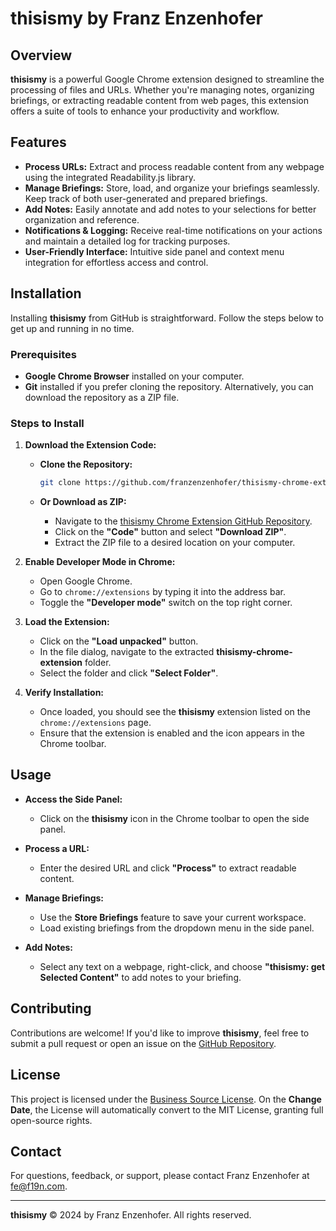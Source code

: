 # thisismy by Franz Enzenhofer

## Overview

**thisismy** is a powerful Google Chrome extension designed to streamline the processing of files and URLs. Whether you're managing notes, organizing briefings, or extracting readable content from web pages, this extension offers a suite of tools to enhance your productivity and workflow.

## Features

- **Process URLs:** Extract and process readable content from any webpage using the integrated Readability.js library.
- **Manage Briefings:** Store, load, and organize your briefings seamlessly. Keep track of both user-generated and prepared briefings.
- **Add Notes:** Easily annotate and add notes to your selections for better organization and reference.
- **Notifications & Logging:** Receive real-time notifications on your actions and maintain a detailed log for tracking purposes.
- **User-Friendly Interface:** Intuitive side panel and context menu integration for effortless access and control.

## Installation

Installing **thisismy** from GitHub is straightforward. Follow the steps below to get up and running in no time.

### Prerequisites

- **Google Chrome Browser** installed on your computer.
- **Git** installed if you prefer cloning the repository. Alternatively, you can download the repository as a ZIP file.

### Steps to Install

1. **Download the Extension Code:**

   - **Clone the Repository:**
     ```bash
     git clone https://github.com/franzenzenhofer/thisismy-chrome-extension.git
     ```
     
   - **Or Download as ZIP:**
     - Navigate to the [thisismy Chrome Extension GitHub Repository](https://github.com/franzenzenhofer/thisismy-chrome-extension).
     - Click on the **"Code"** button and select **"Download ZIP"**.
     - Extract the ZIP file to a desired location on your computer.

2. **Enable Developer Mode in Chrome:**

   - Open Google Chrome.
   - Go to `chrome://extensions` by typing it into the address bar.
   - Toggle the **"Developer mode"** switch on the top right corner.

3. **Load the Extension:**

   - Click on the **"Load unpacked"** button.
   - In the file dialog, navigate to the extracted **thisismy-chrome-extension** folder.
   - Select the folder and click **"Select Folder"**.

4. **Verify Installation:**

   - Once loaded, you should see the **thisismy** extension listed on the `chrome://extensions` page.
   - Ensure that the extension is enabled and the icon appears in the Chrome toolbar.

## Usage

- **Access the Side Panel:**
  - Click on the **thisismy** icon in the Chrome toolbar to open the side panel.
  
- **Process a URL:**
  - Enter the desired URL and click **"Process"** to extract readable content.
  
- **Manage Briefings:**
  - Use the **Store Briefings** feature to save your current workspace.
  - Load existing briefings from the dropdown menu in the side panel.
  
- **Add Notes:**
  - Select any text on a webpage, right-click, and choose **"thisismy: get Selected Content"** to add notes to your briefing.

## Contributing

Contributions are welcome! If you'd like to improve **thisismy**, feel free to submit a pull request or open an issue on the [GitHub Repository](https://github.com/franzenzenhofer/thisismy-chrome-extension).

## License

This project is licensed under the [Business Source License](LICENSE). On the **Change Date**, the License will automatically convert to the MIT License, granting full open-source rights.

## Contact

For questions, feedback, or support, please contact Franz Enzenhofer at [fe@f19n.com](mailto:fe@f19n.com).

---
**thisismy** © 2024 by Franz Enzenhofer. All rights reserved.